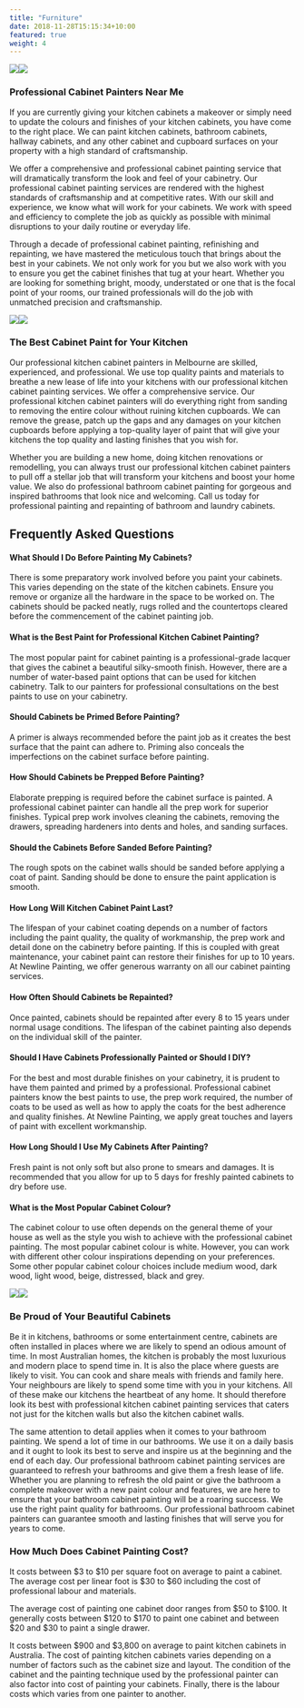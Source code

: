 ```yaml
---
title: "Furniture"
date: 2018-11-28T15:15:34+10:00
featured: true
weight: 4
---
```

<section class="unique unique1">
<div class="container relative">
<div class="row flex">
<div class="col-xs-12 col-md-6">
<img src="https://www.newlinepainting.com.au/wp-content/uploads/2021/05/cabinet5.jpg" class="lazyloaded" data-ll-status="loaded"><noscript><img src="https://www.newlinepainting.com.au/wp-content/uploads/2021/05/cabinet5.jpg" /></noscript> </div>
<div class="col-xs-12 col-md-6">
<h3>Professional Cabinet Painters Near Me</h3>
<p></p><p>If you are currently giving your kitchen cabinets a makeover or simply need to update the colours and finishes of your kitchen cabinets, you have come to the right place. We can paint kitchen cabinets, bathroom cabinets, hallway cabinets, and any other cabinet and cupboard surfaces on your property with a high standard of craftsmanship.</p>
<p>We offer a comprehensive and professional cabinet painting service that will dramatically transform the look and feel of your cabinetry. Our professional cabinet painting services are rendered with the highest standards of craftsmanship and at competitive rates. With our skill and experience, we know what will work for your cabinets. We work with speed and efficiency to complete the job as quickly as possible with minimal disruptions to your daily routine or everyday life.</p>
<p>Through a decade of professional cabinet painting, refinishing and repainting, we have mastered the meticulous touch that brings about the best in your cabinets. We not only work for you but we also work with you to ensure you get the cabinet finishes that tug at your heart. Whether you are looking for something bright, moody, understated or one that is the focal point of your rooms, our trained professionals will do the job with unmatched precision and craftsmanship.</p>
<p></p>
</div>
</div>
</div> 
</section>
<section class="unique unique2">
<div class="container relative">
<div class="row flex">
<div class="col-xs-12 col-md-6">
<img src="https://www.newlinepainting.com.au/wp-content/uploads/2021/05/cabinet4.jpg" class="lazyloaded" data-ll-status="loaded"><noscript><img src="https://www.newlinepainting.com.au/wp-content/uploads/2021/05/cabinet4.jpg" /></noscript> </div>
<div class="col-xs-12 col-md-6">
<h3>The Best Cabinet Paint for Your Kitchen</h3>
<p></p><p>Our professional kitchen cabinet painters in Melbourne are skilled, experienced, and professional. We use top quality paints and materials to breathe a new lease of life into your kitchens with our professional kitchen cabinet painting services. We offer a comprehensive service. Our professional kitchen cabinet painters will do everything right from sanding to removing the entire colour without ruining kitchen cupboards. We can remove the grease, patch up the gaps and any damages on your kitchen cupboards before applying a top-quality layer of paint that will give your kitchens the top quality and lasting finishes that you wish for.</p>
<p>Whether you are building a new home, doing kitchen renovations or remodelling, you can always trust our professional kitchen cabinet painters to pull off a stellar job that will transform your kitchens and boost your home value. We also do professional bathroom cabinet painting for gorgeous and inspired bathrooms that look nice and welcoming. Call us today for professional painting and repainting of bathroom and laundry cabinets.</p>
<p></p>
</div>
</div>
</div> 
</section>
<section class="faq">
<div class="container">
<h2 class="text-center mb pb-">Frequently Asked Questions</h2>
<div class="col-sm-6">
<div class="accordion">
<h4 class="h6">What Should I Do Before Painting My Cabinets? </h4>
<div class="accordion__hidden">
<p></p><p>There is some preparatory work involved before you paint your cabinets. This varies depending on the state of the kitchen cabinets. Ensure you remove or organize all the hardware in the space to be worked on. The cabinets should be packed neatly, rugs rolled and the countertops cleared before the commencement of the cabinet painting job.</p>
<p></p>
</div>
</div>
<div class="accordion">
<h4 class="h6">What is the Best Paint for Professional Kitchen Cabinet Painting?</h4>
<div class="accordion__hidden">
<p></p><p>The most popular paint for cabinet painting is a professional-grade lacquer that gives the cabinet a beautiful silky-smooth finish. However, there are a number of water-based paint options that can be used for kitchen cabinetry. Talk to our painters for professional consultations on the best paints to use on your cabinetry.</p>
<p></p>
</div>
</div>
<div class="accordion">
<h4 class="h6">Should Cabinets be Primed Before Painting? </h4>
<div class="accordion__hidden">
<p></p><p>A primer is always recommended before the paint job as it creates the best surface that the paint can adhere to. Priming also conceals the imperfections on the cabinet surface before painting.</p>
<p></p>
</div>
</div>
<div class="accordion">
<h4 class="h6">How Should Cabinets be Prepped Before Painting? </h4>
<div class="accordion__hidden">
<p></p><p>Elaborate prepping is required before the cabinet surface is painted. A professional cabinet painter can handle all the prep work for superior finishes. Typical prep work involves cleaning the cabinets, removing the drawers, spreading hardeners into dents and holes, and sanding surfaces.</p>
<p></p>
</div>
</div>
<div class="accordion">
<h4 class="h6">Should the Cabinets Before Sanded Before Painting? </h4>
<div class="accordion__hidden">
<p></p><p>The rough spots on the cabinet walls should be sanded before applying a coat of paint. Sanding should be done to ensure the paint application is smooth.</p>
<p></p>
</div>
</div>
</div>
<div class="col-sm-6">
<div class="accordion">
<h4 class="h6">How Long Will Kitchen Cabinet Paint Last?</h4>
<div class="accordion__hidden">
<p></p><p>The lifespan of your cabinet coating depends on a number of factors including the paint quality, the quality of workmanship, the prep work and detail done on the cabinetry before painting. If this is coupled with great maintenance, your cabinet paint can restore their finishes for up to 10 years. At Newline Painting, we offer generous warranty on all our cabinet painting services.</p>
<p></p>
</div>
</div>
<div class="accordion">
<h4 class="h6">How Often Should Cabinets be Repainted? </h4>
<div class="accordion__hidden">
<p></p><p>Once painted, cabinets should be repainted after every 8 to 15 years under normal usage conditions. The lifespan of the cabinet painting also depends on the individual skill of the painter.</p>
<p></p>
</div>
</div>
<div class="accordion">
<h4 class="h6">Should I Have Cabinets Professionally Painted or Should I DIY?</h4>
<div class="accordion__hidden">
<p></p><p>For the best and most durable finishes on your cabinetry, it is prudent to have them painted and primed by a professional. Professional cabinet painters know the best paints to use, the prep work required, the number of coats to be used as well as how to apply the coats for the best adherence and quality finishes. At Newline Painting, we apply great touches and layers of paint with excellent workmanship.</p>
<p></p>
</div>
</div>
<div class="accordion">
<h4 class="h6">How Long Should I Use My Cabinets After Painting?</h4>
<div class="accordion__hidden">
<p></p><p>Fresh paint is not only soft but also prone to smears and damages. It is recommended that you allow for up to 5 days for freshly painted cabinets to dry before use.</p>
<p></p>
</div>
</div>
<div class="accordion">
<h4 class="h6">What is the Most Popular Cabinet Colour? </h4>
<div class="accordion__hidden">
<p></p><p>The cabinet colour to use often depends on the general theme of your house as well as the style you wish to achieve with the professional cabinet painting. The most popular cabinet colour is white. However, you can work with different other colour inspirations depending on your preferences. Some other popular cabinet colour choices include medium wood, dark wood, light wood, beige, distressed, black and grey.</p>
<p></p>
</div>
</div>
</div>
</div>
</section>
<section class="unique unique3">
<div class="container relative">
<div class="row flex">
<div class="col-xs-12 col-md-6">
<img src="https://www.newlinepainting.com.au/wp-content/uploads/2021/05/cabinet3.jpg" class="lazyloaded" data-ll-status="loaded"><noscript><img src="https://www.newlinepainting.com.au/wp-content/uploads/2021/05/cabinet3.jpg" /></noscript> </div>
<div class="col-xs-12 col-md-6">
<h3>Be Proud of Your Beautiful Cabinets</h3>
<p></p><p>Be it in kitchens, bathrooms or some entertainment centre, cabinets are often installed in places where we are likely to spend an odious amount of time. In most Australian homes, the kitchen is probably the most luxurious and modern place to spend time in. It is also the place where guests are likely to visit. You can cook and share meals with friends and family here. Your neighbours are likely to spend some time with you in your kitchens. All of these make our kitchens the heartbeat of any home. It should therefore look its best with professional kitchen cabinet painting services that caters not just for the kitchen walls but also the kitchen cabinet walls.</p>
<p>The same attention to detail applies when it comes to your bathroom painting. We spend a lot of time in our bathrooms. We use it on a daily basis and it ought to look its best to serve and inspire us at the beginning and the end of each day. Our professional bathroom cabinet painting services are guaranteed to refresh your bathrooms and give them a fresh lease of life. Whether you are planning to refresh the old paint or give the bathroom a complete makeover with a new paint colour and features, we are here to ensure that your bathroom cabinet painting will be a roaring success. We use the right paint quality for bathrooms. Our professional bathroom cabinet painters can guarantee smooth and lasting finishes that will serve you for years to come.</p>
<p></p>
</div>
</div>
</div> 
</section>
<div class="row flex unique-full-width">
<div class="col-xs-12">
<h3>How Much Does Cabinet Painting Cost?</h3>
<p></p><p>It costs between $3 to $10 per square foot on average to paint a cabinet. The average cost per linear foot is $30 to $60 including the cost of professional labour and materials.</p>
<p>The average cost of painting one cabinet door ranges from $50 to $100. It generally costs between $120 to $170 to paint one cabinet and between $20 and $30 to paint a single drawer.</p>
<p>It costs between $900 and $3,800 on average to paint kitchen cabinets in Australia. The cost of painting kitchen cabinets varies depending on a number of factors such as the cabinet size and layout. The condition of the cabinet and the painting technique used by the professional painter can also factor into cost of painting your cabinets. Finally, there is the labour costs which varies from one painter to another.</p>
<p></p>
</div>
</div>
